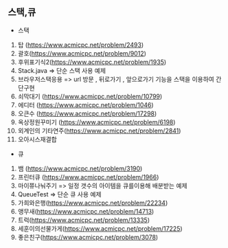 

## 스택,큐

- 스택

1. 탑 (https://www.acmicpc.net/problem/2493)
2. 괄호(https://www.acmicpc.net/problem/9012)
3. 후위표기식2(https://www.acmicpc.net/problem/1935)
4. Stack.java => 단순 스택 사용 예제
5. 브라우저스택응용 => url 방문 , 뒤로가기 , 앞으로가기 기능을 스택을 이용하여 간단구현
6. 쇠막대기 (https://www.acmicpc.net/problem/10799)
7. 에디터 (https://www.acmicpc.net/problem/1046)
8. 오큰수 (https://www.acmicpc.net/problem/17298)
9. 옥상정원꾸미기 (https://www.acmicpc.net/problem/6198)
10. 외계인의 기타연주(https://www.acmicpc.net/problem/2841)
11. 오아시스재결합

- 큐
1. 뱀 (https://www.acmicpc.net/problem/3190)
2. 프린터큐 (https://www.acmicpc.net/problem/1966)
3. 마이쮸나눠주기 => 일정 갯수의 아이템을 큐를이용해 배분받는 예제
4. QueueTest => 단순 큐 사용 예제
5. 가희와은행(https://www.acmicpc.net/problem/22234)
6. 앵무새(https://www.acmicpc.net/problem/14713)
7. 트럭(https://www.acmicpc.net/problem/13335)
8. 세훈이의선물가게(https://www.acmicpc.net/problem/17225)
9. 좋은친구(https://www.acmicpc.net/problem/3078)
